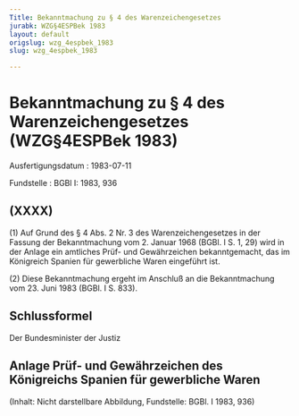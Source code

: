 ```yaml
---
Title: Bekanntmachung zu § 4 des Warenzeichengesetzes
jurabk: WZG§4ESPBek 1983
layout: default
origslug: wzg_4espbek_1983
slug: wzg_4espbek_1983

---
```


# Bekanntmachung zu § 4 des Warenzeichengesetzes (WZG§4ESPBek 1983)

Ausfertigungsdatum
:   1983-07-11

Fundstelle
:   BGBl I: 1983, 936



## (XXXX)

(1) Auf Grund des § 4 Abs. 2 Nr. 3 des Warenzeichengesetzes in der
Fassung der Bekanntmachung vom 2. Januar 1968 (BGBl. I S. 1, 29) wird
in der Anlage ein amtliches Prüf- und Gewährzeichen bekanntgemacht,
das im Königreich Spanien für gewerbliche Waren eingeführt ist.

(2) Diese Bekanntmachung ergeht im Anschluß an die Bekanntmachung vom
23\. Juni 1983 (BGBl. I S. 833).


## Schlussformel

Der Bundesminister der Justiz


## Anlage Prüf- und Gewährzeichen des Königreichs Spanien für gewerbliche Waren

(Inhalt: Nicht darstellbare Abbildung,
Fundstelle: BGBl. I 1983, 936)


